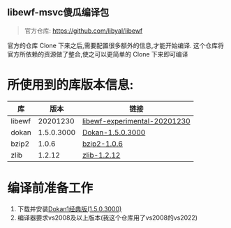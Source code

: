 libewf-msvc傻瓜编译包
----
> 官方仓库: https://github.com/libyal/libewf

官方的仓库 Clone 下来之后,需要配置很多额外的信息,才能开始编译. 这个仓库将官方所依赖的资源做了整合,使之可以更简单的 Clone 下来即可编译


# 所使用到的库版本信息:
|库|版本|链接|
|--|--|--|
|libewf|20201230|[libewf-experimental-20201230](https://github.com/libyal/libewf/archive/refs/tags/20201230.zip)|
|dokan|1.5.0.3000|[Dokan-1.5.0.3000](https://github.com/dokan-dev/dokany/releases/download/v1.5.0.3000/DokanSetup.exe)|
|bzip2|1.0.6|[bzip2-1.0.6](https://sourceforge.net/projects/bzip2/files/latest/download)|
|zlib|1.2.12|[zlib-1.2.12](https://zlib.net/zlib1212.zip)|


# 编译前准备工作
1. 下载并安装[Dokan1经典版(1.5.0.3000)](https://github.com/dokan-dev/dokany/releases/download/v1.5.0.3000/DokanSetup.exe)
2. 编译器要求vs2008及以上版本(我这个仓库用了vs2008的vs2022)